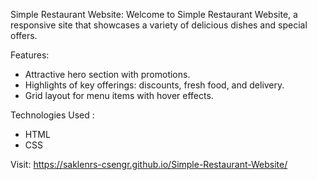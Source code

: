 Simple Restaurant Website:
Welcome to Simple Restaurant Website, a responsive site that showcases a variety of delicious dishes and special offers.

Features:
- Attractive hero section with promotions.
- Highlights of key offerings: discounts, fresh food, and delivery.
- Grid layout for menu items with hover effects.

Technologies Used :
- HTML
- CSS

Visit: https://saklenrs-csengr.github.io/Simple-Restaurant-Website/
